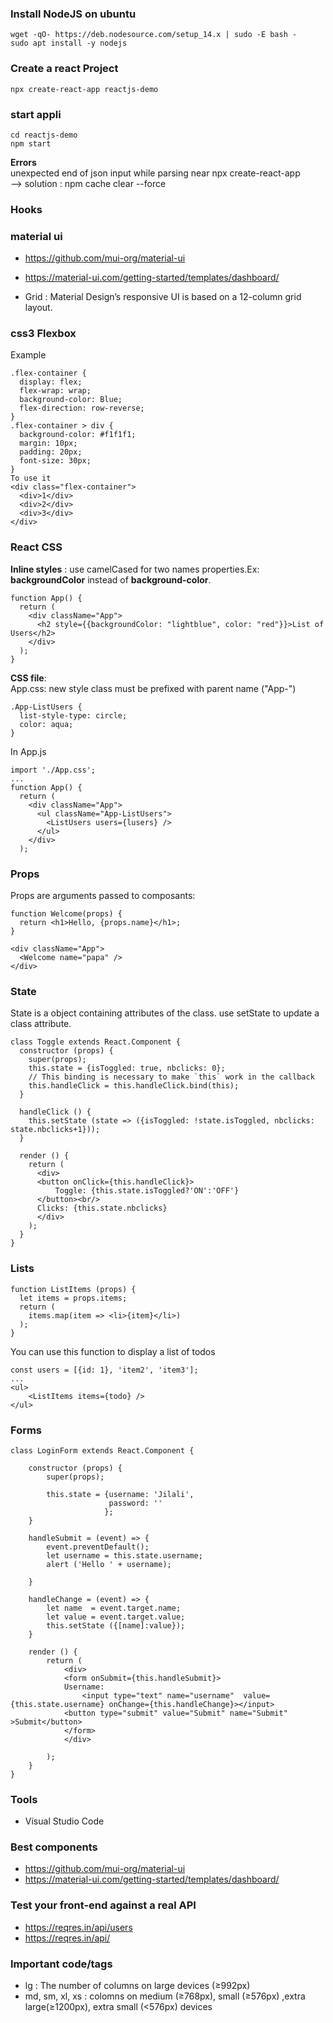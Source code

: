 

### Install NodeJS on ubuntu 
~~~
wget -qO- https://deb.nodesource.com/setup_14.x | sudo -E bash -
sudo apt install -y nodejs
~~~


### Create a react Project

    npx create-react-app reactjs-demo

### start appli

    cd reactjs-demo
    npm start

**Errors**   
unexpected end of json input while parsing near npx create-react-app   
--> solution : npm cache clear --force

### Hooks

### material ui
 * https://github.com/mui-org/material-ui
 * https://material-ui.com/getting-started/templates/dashboard/
 
 * Grid : Material Design’s responsive UI is based on a 12-column grid layout.

### css3 Flexbox
Example
~~~
.flex-container {
  display: flex;
  flex-wrap: wrap;
  background-color: Blue;
  flex-direction: row-reverse;
}
.flex-container > div {
  background-color: #f1f1f1;
  margin: 10px;
  padding: 20px;
  font-size: 30px;
}
To use it
<div class="flex-container">
  <div>1</div>
  <div>2</div>
  <div>3</div>  
</div>
~~~
### React CSS 
**Inline styles** : use camelCased for two names properties.Ex: **backgroundColor** instead of **background-color**.
~~~
function App() {
  return (
    <div className="App">
      <h2 style={{backgroundColor: "lightblue", color: "red"}}>List of Users</h2>
    </div>
  );
}
~~~

**CSS file**:    
App.css: new style class must be prefixed with parent name ("App-")
~~~
.App-ListUsers {
  list-style-type: circle;
  color: aqua;
}
~~~
In App.js 
~~~
import './App.css';
...
function App() {
  return (
    <div className="App">
      <ul className="App-ListUsers">
        <ListUsers users={lusers} />
      </ul>
    </div> 
  );
~~~



### Props
Props are arguments passed to composants:
~~~
function Welcome(props) {
  return <h1>Hello, {props.name}</h1>;
}

<div className="App">
  <Welcome name="papa" />
</div>
~~~

### State
State is a object containing attributes of the class. use setState to update a class attribute.
~~~
class Toggle extends React.Component {
  constructor (props) {
    super(props);
    this.state = {isToggled: true, nbclicks: 0};
    // This binding is necessary to make `this` work in the callback
    this.handleClick = this.handleClick.bind(this);
  }

  handleClick () {
    this.setState (state => ({isToggled: !state.isToggled, nbclicks: state.nbclicks+1}));
  }

  render () {
    return (
      <div>
      <button onClick={this.handleClick}>
          Toggle: {this.state.isToggled?'ON':'OFF'}
      </button><br/>
      Clicks: {this.state.nbclicks}
      </div>
    );
  }
}
~~~

### Lists
~~~
function ListItems (props) {
  let items = props.items;
  return (
    items.map(item => <li>{item}</li>)
  );
}
~~~

You can use this function to display a list of todos
~~~
const users = [{id: 1}, 'item2', 'item3'];
...
<ul>
    <ListItems items={todo} />
</ul>
~~~

### Forms
~~~
class LoginForm extends React.Component {

    constructor (props) {
        super(props);

        this.state = {username: 'Jilali', 
                      password: ''
                     };
    }

    handleSubmit = (event) => {
        event.preventDefault();
        let username = this.state.username;
        alert ('Hello ' + username);
        
    }

    handleChange = (event) => {
        let name  = event.target.name;
        let value = event.target.value;
        this.setState ({[name]:value});
    }

    render () {
        return (
            <div>
            <form onSubmit={this.handleSubmit}>    
            Username:
                <input type="text" name="username"  value={this.state.username} onChange={this.handleChange}></input>
            <button type="submit" value="Submit" name="Submit" >Submit</button>
            </form>
            </div>

        );
    }
}
~~~

### Tools 
 * Visual Studio Code
 
### Best components
 * https://github.com/mui-org/material-ui
 * https://material-ui.com/getting-started/templates/dashboard/
 

### Test your front-end against a real API
 * https://reqres.in/api/users
 * https://reqres.in/api/ 



### Important code/tags
 * lg : The number of columns on large devices (≥992px)
 * md, sm, xl, xs : colomns on medium (≥768px), small (≥576px) ,extra large(≥1200px), extra small  (<576px) devices  
 


















